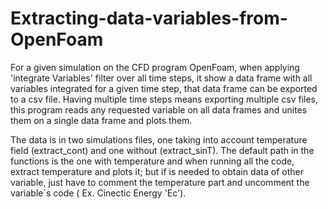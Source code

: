 # Extracting-data-variables-from-OpenFoam
For a given simulation on the CFD program OpenFoam, when applying 'integrate Variables' filter over all time steps, it show a data frame with all variables integrated for a given time step, that data frame can be exported to a csv file. Having multiple time steps means exporting multiple csv files, this program reads any requested variable on all data frames and unites them on a single data frame and plots them.  

The data is in two simulations files, one taking into account temperature field (extract_cont) and one without (extract_sinT). The default path in the functions is the one with temperature and when running all the code, extract temperature and plots it; but if is needed to obtain data of other variable, just have to comment the temperature part and uncomment the variable´s code ( Ex. Cinectic Energy 'Ec').
